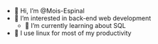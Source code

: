 - 👋 Hi, I’m @Mois-Espinal
- 👀 I’m interested in back-end web development
  - 🌱 I’m currently learning about SQL
- 🐧 I use linux for most of my productivity
